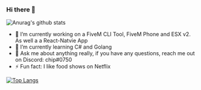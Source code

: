 ### Hi there 👋

![Anurag's github stats](https://github-readme-stats.vercel.app/api?username=itschip&show_icons=true&title_color=d35400&text_color=d35400)

- 🔭 I’m currently working on a FiveM CLI Tool, FiveM Phone and ESX v2. As well a a React-Natvie App
- 🌱 I’m currently learning C# and Golang
- 💬 Ask me about anything really, if you have any questions, reach me out on Discord: chip#0750
- ⚡ Fun fact: I like food shows on Netflix

[![Top Langs](https://github-readme-stats.vercel.app/api/top-langs/?username=itschip&layout=compact)](https://github.com/anuraghazra/github-readme-stats)

